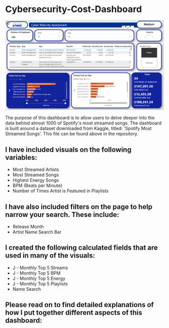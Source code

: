 # Cybersecurity-Cost-Dashboard
![Cybersecurity-Dashboard Preview](Cybersecurity-Dashboard.png)

The purpose of this dashboard is to allow users to delve deeper into the data behind almost 1000 of Spotify's most streamed songs. The dashboard is built around a dataset downloaded from Kaggle, titled: 'Spotify Most Streamed Songs'. This file can be found above in the repository.

## I have included visuals on the following variables:

- Most Streamed Artists
- Most Streamed Songs
- Highest Energy Songs
- BPM (Beats per Minute)
- Number of Times Artist is Featured in Playlists

## I have also included filters on the page to help narrow your search. These include:

- Release Month
- Artist Name Search Bar

## I created the following calculated fields that are used in many of the visuals:

- J - Monthly Top 5 Streams
- J - Monthly Top 5 BPM
- J - Monthly Top 5 Energy
- J - Monthly Top 5 Playlists
- Name Search

## Please read on to find detailed explanations of how I put together different aspects of this dashboard:
